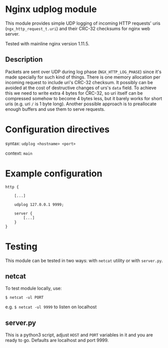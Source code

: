 # Nginx udplog module
This module provides simple UDP logging of incoming HTTP requests' uris (`ngx_http_request_t.uri`) and their CRC-32 checksums for nginx web server.

Tested with mainline nginx version 1.11.5.

## Description
Packets are sent over UDP during log phase (`NGX_HTTP_LOG_PHASE`) since it's made specially for such kind of things.
There is one memory allocation per incoming request to include uri's CRC-32 checksum. It possibly can be avoided at the cost of destructive changes of urs's `data` field. To achieve this we need to write extra 4 bytes for CRC-32, so uri itself can be compressed somehow to become 4 bytes less, but it barely works for short uris (e.g. uri `/` is 1 byte long). Another possible approach is to preallocate enough buffers and use them to serve requests.

# Configuration directives

syntax: `udplog <hostname> <port>`

context: `main`

# Example configuration

```
http {

    [...]
    
    udplog 127.0.0.1 9999;

    server {
        [...]
    }
}
```

# Testing

This module can be tested in two ways: with `netcat` utility or with `server.py`.

## netcat

To test module locally, use:

`$ netcat -ul PORT`

e.g. `$ netcat -ul 9999` to listen on localhost

## server.py

This is a python3 script, adjust `HOST` and `PORT` variables in it and you are ready to go. Defaults are localhost and port 9999.
